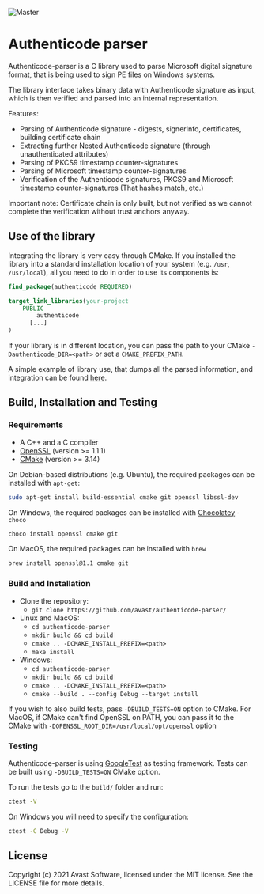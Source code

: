 ![Master](https://github.com/avast/authenticode-parser/actions/workflows/cmake.yml/badge.svg?branch=master)

# Authenticode parser
Authenticode-parser is a C library used to parse Microsoft digital signature format, that is being used to sign PE files on Windows systems.

The library interface takes binary data with Authenticode signature as input, which is then verified and parsed into an internal representation.

Features:
* Parsing of Authenticode signature - digests, signerInfo, certificates, building certificate chain
* Extracting further Nested Authenticode signature (through unauthenticated attributes)
* Parsing of PKCS9 timestamp counter-signatures
* Parsing of Microsoft timestamp counter-signatures
* Verification of the Authenticode signatures, PKCS9 and Microsoft timestamp counter-signatures (That hashes match, etc.)

Important note: Certificate chain is only built, but not verified as we cannot complete the verification without trust anchors anyway.

## Use of the library
Integrating the library is very easy through CMake. If you installed the library into a standard installation location of your system (e.g. `/usr`, `/usr/local`), all you need to do in order to use its components is:

```cmake
find_package(authenticode REQUIRED)

target_link_libraries(your-project
    PUBLIC 
        authenticode
      [...]
)
```

If your library is in different location, you can pass the path to your CMake `-Dauthenticode_DIR=<path>` or set a `CMAKE_PREFIX_PATH`.

A simple example of library use, that dumps all the parsed information, and integration can be found [here](https://github.com/avast/authenticode-parser/tree/master/examples).

## Build, Installation and Testing

### Requirements

* A C++ and a C compiler 
* [OpenSSL](https://www.openssl.org/) (version >= 1.1.1)
* [CMake](https://cmake.org/) (version >= 3.14)

On Debian-based distributions (e.g. Ubuntu), the required packages can be installed with `apt-get`:

```sh
sudo apt-get install build-essential cmake git openssl libssl-dev
```

On Windows, the required packages can be installed with [Chocolatey](https://chocolatey.org/) - `choco`

```sh
choco install openssl cmake git
```

On MacOS, the required packages can be installed with `brew`

```sh
brew install openssl@1.1 cmake git
```

### Build and Installation
* Clone the repository:
  * `git clone https://github.com/avast/authenticode-parser/`
* Linux and MacOS:
  * `cd authenticode-parser`
  * `mkdir build && cd build`
  * `cmake .. -DCMAKE_INSTALL_PREFIX=<path>`
  * `make install`
* Windows:
  * `cd authenticode-parser`
  * `mkdir build && cd build`
  * `cmake .. -DCMAKE_INSTALL_PREFIX=<path>`
  * `cmake --build . --config Debug --target install`

If you wish to also build tests, pass `-DBUILD_TESTS=ON` option to CMake. For MacOS, if CMake can't find OpenSSL on PATH, you can pass it to the CMake with `-DOPENSSL_ROOT_DIR=/usr/local/opt/openssl` option

### Testing
Authenticode-parser is using [GoogleTest](https://github.com/google/googletest) as testing framework. Tests can be built using `-DBUILD_TESTS=ON` CMake option.

To run the tests go to the `build/` folder and run:
```sh
ctest -V
```

On Windows you will need to specify the configuration:
```sh
ctest -C Debug -V
```


## License

Copyright (c) 2021 Avast Software, licensed under the MIT license. See the LICENSE file for more details.
